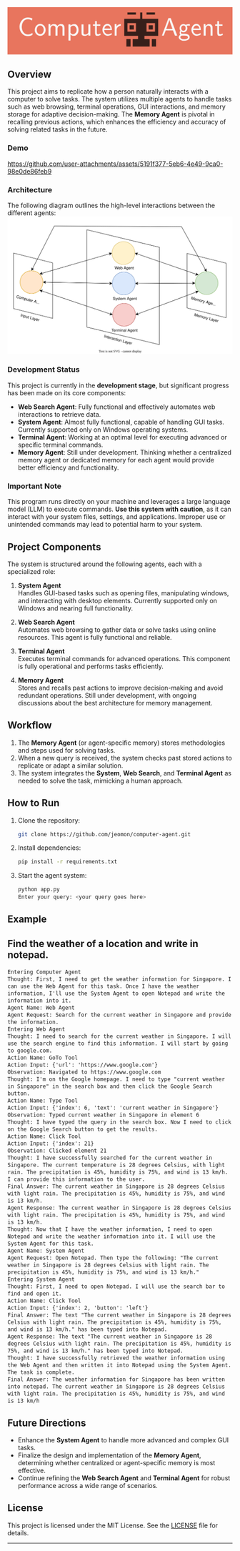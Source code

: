 ![Logo of Computer Agent](logo.png)

## Overview

This project aims to replicate how a person naturally interacts with a computer to solve tasks. The system utilizes multiple agents to handle tasks such as web browsing, terminal operations, GUI interactions, and memory storage for adaptive decision-making. The **Memory Agent** is pivotal in recalling previous actions, which enhances the efficiency and accuracy of solving related tasks in the future.

### Demo

https://github.com/user-attachments/assets/5191f377-5eb6-4e49-9ca0-98e0de86feb9

### Architecture

The following diagram outlines the high-level interactions between the different agents:
![Image of the architecture](diagram.svg)

### Development Status

This project is currently in the **development stage**, but significant progress has been made on its core components:

- **Web Search Agent**: Fully functional and effectively automates web interactions to retrieve data.
- **System Agent**: Almost fully functional, capable of handling GUI tasks. Currently supported only on Windows operating systems.
- **Terminal Agent**: Working at an optimal level for executing advanced or specific terminal commands.
- **Memory Agent**: Still under development. Thinking whether a centralized memory agent or dedicated memory for each agent would provide better efficiency and functionality.

### Important Note

This program runs directly on your machine and leverages a large language model (LLM) to execute commands. **Use this system with caution**, as it can interact with your system files, settings, and applications. Improper use or unintended commands may lead to potential harm to your system. 

## Project Components

The system is structured around the following agents, each with a specialized role:

1. **System Agent**  
   Handles GUI-based tasks such as opening files, manipulating windows, and interacting with desktop elements. Currently supported only on Windows and nearing full functionality.

2. **Web Search Agent**  
   Automates web browsing to gather data or solve tasks using online resources. This agent is fully functional and reliable.

3. **Terminal Agent**  
   Executes terminal commands for advanced operations. This component is fully operational and performs tasks efficiently.

4. **Memory Agent**  
   Stores and recalls past actions to improve decision-making and avoid redundant operations. Still under development, with ongoing discussions about the best architecture for memory management.

## Workflow

1. The **Memory Agent** (or agent-specific memory) stores methodologies and steps used for solving tasks.
2. When a new query is received, the system checks past stored actions to replicate or adapt a similar solution.
3. The system integrates the **System**, **Web Search**, and **Terminal Agent** as needed to solve the task, mimicking a human approach.

## How to Run

1. Clone the repository:
   ```bash
   git clone https://github.com/jeomon/computer-agent.git
   ```
2. Install dependencies:
   ```bash
   pip install -r requirements.txt
   ```
3. Start the agent system:
   ```bash
   python app.py
   Enter your query: <your query goes here>
   ```

## Example

## Find the weather of a location and write in notepad.

```plaintext
Entering Computer Agent
Thought: First, I need to get the weather information for Singapore. I can use the Web Agent for this task. Once I have the weather information, I'll use the System Agent to open Notepad and write the information into it.
Agent Name: Web Agent
Agent Request: Search for the current weather in Singapore and provide the information.
Entering Web Agent
Thought: I need to search for the current weather in Singapore. I will use the search engine to find this information. I will start by going to google.com.
Action Name: GoTo Tool
Action Input: {'url': 'https://www.google.com'}
Observation: Navigated to https://www.google.com
Thought: I'm on the Google homepage. I need to type "current weather in Singapore" in the search box and then click the Google Search button.
Action Name: Type Tool
Action Input: {'index': 6, 'text': 'current weather in Singapore'}
Observation: Typed current weather in Singapore in element 6
Thought: I have typed the query in the search box. Now I need to click on the Google Search button to get the results.  
Action Name: Click Tool
Action Input: {'index': 21}
Observation: Clicked element 21
Thought: I have successfully searched for the current weather in Singapore. The current temperature is 28 degrees Celsius, with light rain. The precipitation is 45%, humidity is 75%, and wind is 13 km/h. I can provide this information to the user.
Final Answer: The current weather in Singapore is 28 degrees Celsius with light rain. The precipitation is 45%, humidity is 75%, and wind is 13 km/h.
Agent Response: The current weather in Singapore is 28 degrees Celsius with light rain. The precipitation is 45%, humidity is 75%, and wind is 13 km/h.
Thought: Now that I have the weather information, I need to open Notepad and write the weather information into it. I will use the System Agent for this task.
Agent Name: System Agent
Agent Request: Open Notepad. Then type the following: "The current weather in Singapore is 28 degrees Celsius with light rain. The precipitation is 45%, humidity is 75%, and wind is 13 km/h."
Entering System Agent
Thought: First, I need to open Notepad. I will use the search bar to find and open it.
Action Name: Click Tool
Action Input: {'index': 2, 'button': 'left'}
Final Answer: The text "The current weather in Singapore is 28 degrees Celsius with light rain. The precipitation is 45%, humidity is 75%, and wind is 13 km/h." has been typed into Notepad.            
Agent Response: The text "The current weather in Singapore is 28 degrees Celsius with light rain. The precipitation is 45%, humidity is 75%, and wind is 13 km/h." has been typed into Notepad.
Thought: I have successfully retrieved the weather information using the Web Agent and then written it into Notepad using the System Agent. The task is complete.
Final Answer: The weather information for Singapore has been written into notepad. The current weather in Singapore is 28 degrees Celsius with light rain. The precipitation is 45%, humidity is 75%, and wind is 13 km/h
```

## Future Directions

- Enhance the **System Agent** to handle more advanced and complex GUI tasks.
- Finalize the design and implementation of the **Memory Agent**, determining whether centralized or agent-specific memory is most effective.
- Continue refining the **Web Search Agent** and **Terminal Agent** for robust performance across a wide range of scenarios.

## License

This project is licensed under the MIT License. See the [LICENSE](LICENSE) file for details.

---